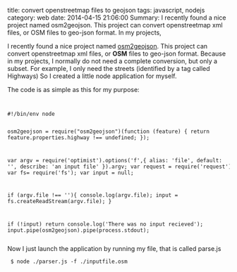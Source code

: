 title: convert openstreetmap files to geojson 
tags: javascript, nodejs
category: web
date: 2014-04-15 21:06:00
Summary: I recently found a nice project named osm2geojson. This project can convert openstreetmap xml files, or OSM files to geo-json format. In my projects, 

I recently found a nice project named [osm2geojson](https://github.com/rclark/osm2geojson). This project can convert openstreetmap xml files, or **OSM** files to geo-json format. Because in my projects, I normally do not need a complete conversion, but only a subset. For example, I only need the streets (identified by a tag called Highways) So I created a little node application for myself.

The code is as simple as this for my purpose:

<code class="javascript">
<pre>#!/bin/env node

osm2geojson = require("osm2geojson")(function (feature) {
    return feature.properties.highway !== undefined;
});

var argv = require('optimist').options('f',{
        alias: 'file',
        default: '',
        describe: 'an input file'
}).argv;
var request = require('request');
var fs= require('fs');
var input = null;

if (argv.file !== ''){
    console.log(argv.file);
    input = fs.createReadStream(argv.file);
}

if (!input) return console.log('There was no input recieved');
input.pipe(osm2geojson).pipe(process.stdout);
</pre></code>

Now I just launch the application by running my file, that is called parse.js


<code class="bash"><pre>
$ node ./parser.js -f ./inputfile.osm
</pre></code>
